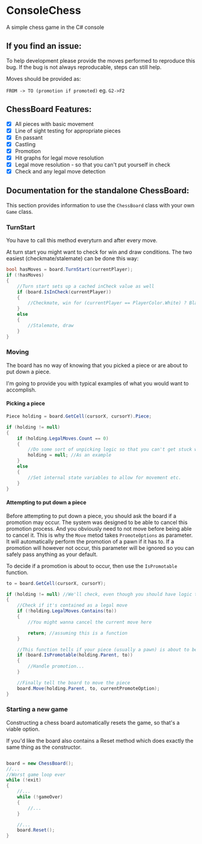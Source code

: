 # ConsoleChess

A simple chess game in the C# console

## If you find an issue:

To help development please provide the moves performed to reproduce this bug. If the bug is not always reproducable, steps can still help.

Moves should be provided as:

`FROM -> TO (promotion if promoted)`
eg. `G2->F2`

## ChessBoard Features:

- [x] All pieces with basic movement
- [x] Line of sight testing for appropriate pieces
- [x] En passant
- [x] Castling
- [x] Promotion
- [x] Hit graphs for legal move resolution
- [x] Legal move resolution - so that you can't put yourself in check
- [x] Check and any legal move detection

## Documentation for the standalone ChessBoard:

This section provides information to use the `ChessBoard` class with your own `Game` class.

### TurnStart

You have to call this method everyturn and after every move.

At turn start you might want to check for win and draw conditions. The two easiest (checkmate/stalemate) can be done this way:

```csharp
bool hasMoves = board.TurnStart(currentPlayer);
if (!hasMoves)
{
    //Turn start sets up a cached inCheck value as well
    if (board.IsInCheck(currentPlayer))
    {
        //Checkmate, win for (currentPlayer == PlayerColor.White) ? Black : White
    }
    else
    {
        //Stalemate, draw
    }
}
```

### Moving

The board has no way of knowing that you picked a piece or are about to put down a piece.

I'm going to provide you with typical examples of what you would want to accomplish.

#### Picking a piece

```csharp
Piece holding = board.GetCell(cursorX, cursorY).Piece;

if (holding != null)
{
    if (holding.LegalMoves.Count == 0)
    {
        //Do some sort of unpicking logic so that you can't get stuck with picking a piece that can't move
        holding = null; //As an example
    }
    else
    {
        //Set internal state variables to allow for movement etc.
    }
}
```

#### Attempting to put down a piece

Before attempting to put down a piece, you should ask the board if a promotion may occur. The system was designed to be able to cancel this promotion process. And you obviously need to not move before being able to cancel it. This is why the `Move` metod takes `PromoteOptions` as parameter. It will automatically perform the promotion of a pawn if it has to. If a promotion will however not occur, this parameter will be ignored so you can safely pass anything as your default.

To decide if a promotion is about to occur, then use the `IsPromotable` function.

```csharp
to = board.GetCell(cursorX, cursorY);

if (holding != null) //We'll check, even though you should have logic to not be able to try move if you don't hold anything
{
    //Check if it's contained as a legal move
    if (!holding.LegalMoves.Contains(to))
    {
        //You might wanna cancel the current move here

        return; //assuming this is a function
    }

    //This function tells if your piece (usually a pawn) is about to be promoted
    if (board.IsPromotable(holding.Parent, to))
    {
        //Handle promotion...
    }

    //Finally tell the board to move the piece
    board.Move(holding.Parent, to, currentPromoteOption);
}
```

### Starting a new game

Constructing a chess board automatically resets the game, so that's a viable option.

If you'd like the board also contains a Reset method which does exactly the same thing as the constructor.

```csharp

board = new ChessBoard();
//...
//Worst game loop ever
while (!exit)
{
    //...
    while (!gameOver)
    {
        //...
    }

    //...
    board.Reset();
}
```